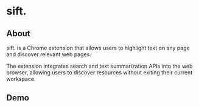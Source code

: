 # sift.
## About
sift. is a Chrome extension that allows users to highlight text on any page and discover relevant web pages.

The extension integrates search and text summarization APIs into the web browser, allowing users to discover resources without exiting their current workspace.

## Demo



